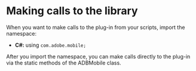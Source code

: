 # Making calls to the library

When you want to make calls to the plug-in from your scripts, import the namespace:

* **C#:** using `com.adobe.mobile;`

After you import the namespace, you can make calls directly to the plug-in via the static methods of the ADBMobile class.
